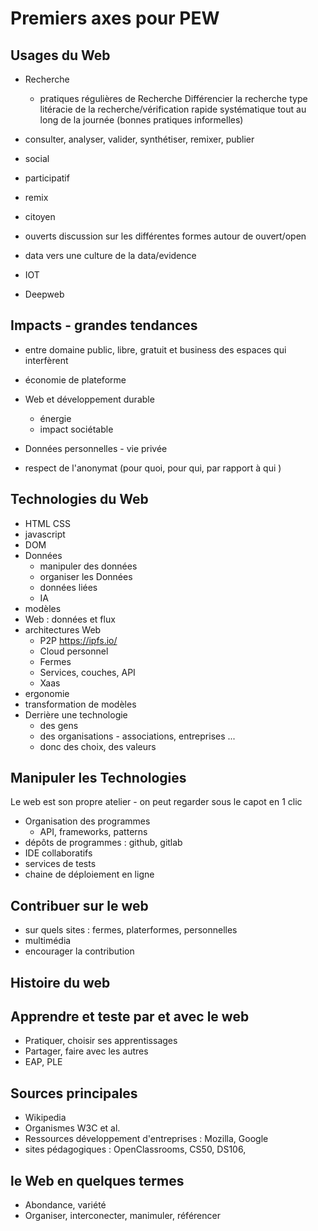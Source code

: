 # Premiers axes pour PEW

## Usages du Web
* Recherche
    * pratiques régulières de Recherche
Différencier la recherche type litéracie de la recherche/vérification rapide systématique tout au long de la journée (bonnes pratiques informelles)

* consulter, analyser, valider, synthétiser, remixer, publier

* social
* participatif
* remix
* citoyen
* ouverts
discussion sur les différentes formes autour de ouvert/open
* data
vers une culture de la data/evidence
* IOT
* Deepweb

## Impacts - grandes tendances
* entre domaine public, libre, gratuit et business
des espaces qui interfèrent

* économie de plateforme
* Web et développement durable
    * énergie
    * impact sociétable

* Données personnelles - vie privée
* respect de l'anonymat (pour quoi, pour qui, par rapport à qui )

## Technologies du Web
* HTML CSS
* javascript
* DOM
* Données
    * manipuler des données
    * organiser les Données
    * données liées
    * IA
* modèles    
* Web : données et flux
* architectures Web
    * P2P https://ipfs.io/
    * Cloud personnel
    * Fermes
    * Services, couches, API
    * Xaas
* ergonomie
* transformation de modèles
* Derrière une technologie
    * des gens
    * des organisations - associations, entreprises ...
    * donc des choix, des valeurs

## Manipuler les Technologies
Le web est son propre atelier - on peut regarder sous le capot en 1 clic
* Organisation des programmes
    * API, frameworks, patterns
* dépôts de programmes : github, gitlab
* IDE collaboratifs
* services de tests
* chaine de déploiement en ligne  

## Contribuer sur le web
* sur quels sites : fermes, platerformes, personnelles
* multimédia
* encourager la contribution


## Histoire du web

## Apprendre et teste par et avec le web
* Pratiquer, choisir ses apprentissages
* Partager, faire avec les autres
* EAP, PLE

## Sources principales
* Wikipedia
* Organismes W3C et al.
* Ressources développement d'entreprises : Mozilla, Google
* sites pédagogiques : OpenClassrooms, CS50, DS106,

## le Web en quelques termes
* Abondance, variété
* Organiser, interconecter, manimuler, référencer
